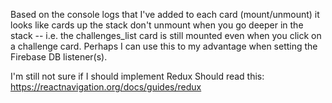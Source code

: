 Based on the console logs that I've added to each card (mount/unmount) it looks like cards up the stack don't unmount when you go deeper in the stack -- i.e. the challenges_list card is still mounted even when you click on a challenge card. Perhaps I can use this to my advantage when setting the Firebase DB listener(s).

I'm still not sure if I should implement Redux
Should read this: https://reactnavigation.org/docs/guides/redux
